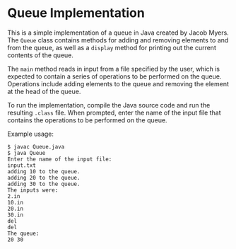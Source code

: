# Queue Implementation

This is a simple implementation of a queue in Java created by Jacob Myers. The `Queue` class contains methods for adding and removing elements to and from the queue, as well as a `display` method for printing out the current contents of the queue.

The `main` method reads in input from a file specified by the user, which is expected to contain a series of operations to be performed on the queue. Operations include adding elements to the queue and removing the element at the head of the queue.

To run the implementation, compile the Java source code and run the resulting `.class` file. When prompted, enter the name of the input file that contains the operations to be performed on the queue.

Example usage:

```
$ javac Queue.java
$ java Queue
Enter the name of the input file:
input.txt
adding 10 to the queue.
adding 20 to the queue.
adding 30 to the queue.
The inputs were:
2.in
10.in
20.in
30.in
del
del
The queue:
20 30
```
